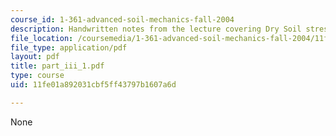 ```yaml
---
course_id: 1-361-advanced-soil-mechanics-fall-2004
description: Handwritten notes from the lecture covering Dry Soil stresses.
file_location: /coursemedia/1-361-advanced-soil-mechanics-fall-2004/11fe01a892031cbf5ff43797b1607a6d_part_iii_1.pdf
file_type: application/pdf
layout: pdf
title: part_iii_1.pdf
type: course
uid: 11fe01a892031cbf5ff43797b1607a6d

---
```

None